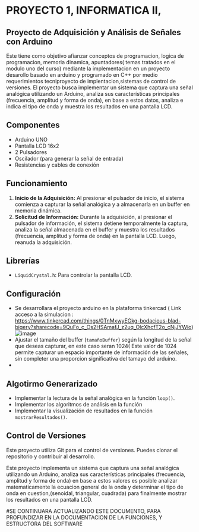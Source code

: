 # PROYECTO 1, INFORMATICA II, 
## Proyecto de Adquisición y Análisis de Señales con Arduino

Este   tiene como objetivo  afianzar conceptos de programacion, logica de programacion, memoria dinamica, apuntadores( temas tratados en el modulo uno del curso) mediante  la implementacion en un proyecto desarollo basado en arduino y programado en C++ por medio  requerimientos tecniproyecto de implentacion,sistemas de control de versiones. El proyecto busca implementar un sistema que captura una señal analógica utilizando un Arduino, analiza sus características principales (frecuencia, amplitud y forma de onda), en base a estos datos, analiza e indica el tipo de onda y muestra los resultados en una pantalla LCD.

## Componentes

*   Arduino UNO
*   Pantalla LCD 16x2
*   2 Pulsadores
*   Oscilador (para generar la señal de entrada)
*   Resistencias y cables de conexión

## Funcionamiento

1.  **Inicio de la Adquisición:** Al presionar el pulsador de inicio, el sistema comienza a capturar la señal analógica y a almacenarla en un buffer en memoria dinámica.
2.  **Solicitud de Información:** Durante la adquisición, al presionar el pulsador de información, el sistema detiene temporalmente la captura, analiza la señal almacenada en el buffer y muestra los resultados (frecuencia, amplitud y forma de onda) en la pantalla LCD. Luego, reanuda la adquisición.

## Librerías

*   `LiquidCrystal.h`: Para controlar la pantalla LCD.

## Configuración

*  Se desarrollara el proyecto arduino en la plataforma tinkercad  ( Link acceso a la simulacion : https://www.tinkercad.com/things/0TnMxwyEGkg-bodacious-blad-bigery?sharecode=9QuFo_c_Os2HSAmafJ_z2uq_OlcXhcfT2o_cNjJYWlo)
   ![image](https://github.com/user-attachments/assets/696a9af4-038c-4370-98f6-4fa09b0999e7)
*   Ajustar el tamaño del buffer (`tamañoBuffer`) según la longitud de la señal que deseas capturar, en este caso seran 1024( Este valor de 1024 permite capturar un espacio importante de información de las señales,  sin completer una proporcion significativa del tamayo del arduino.
*   
## Algotirmo Generarizado 

*   Implementar la lectura de la señal analógica en la función `loop()`.
*   Implementar los algoritmos de análisis en la función 
*   Implementar la visualización de resultados en la función `mostrarResultados()`.


## Control de Versiones

Este proyecto utiliza Git para el control de versiones. Puedes clonar el repositorio y contribuir al desarrollo.


Este proyecto implementa un sistema que captura una señal analógica utilizando un Arduino, analiza sus características principales (frecuencia, amplitud y forma de onda) en base a estos valores es posible  analizar matematicamente la ecuacion general de la onda y determinar el tipo de onda en cuestion,(senoidal, triangular, cuadrada)  para finalmente mostrar  los resultados en una pantalla LCD.

#SE CONTINUARA  ACTUALIZANDO ESTE DOCUMENTO, PARA PROFUNDIZAR EN LA DOCUMENTACION DE LA FUNCIONES, Y ESTRUCTORA DEL SOFTWARE
